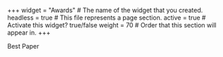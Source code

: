 +++
widget = "Awards"  # The name of the widget that you created.
headless = true  # This file represents a page section.
active = true  # Activate this widget? true/false
weight = 70  # Order that this section will appear in.
+++

Best Paper
